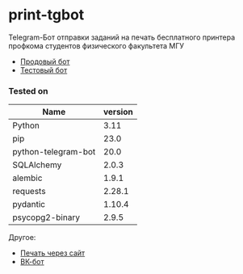 # print-tgbot

Telegram-Бот отправки заданий на печать бесплатного принтера профкома студентов физического факультета МГУ

* [Продовый бот](https://t.me/profcomff_print_bot)
* [Тестовый бот](https://t.me/profcomff_print_test_bot)


### Tested on

| Name                | version |
|---------------------|---------|
| Python              | 3.11    |
| pip                 | 23.0    |
| python-telegram-bot | 20.0    |
| SQLAlchemy          | 2.0.3   |
| alembic             | 1.9.1   |
| requests            | 2.28.1  |
| pydantic            | 1.10.4  |
| psycopg2-binary     | 2.9.5   |


Другое:
* [Печать через сайт](https://www.profcomff.com/work/obshkom/print)
* [ВК-бот](https://vk.com/profcomff_print)
